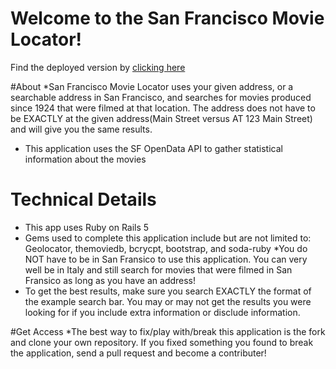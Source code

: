 # Welcome to the San Francisco Movie Locator!
Find the deployed version by [clicking here]("https://peaceful-depths-43249.herokuapp.com/")

#About
*San Francisco Movie Locator uses your given address, or a searchable address in San Francisco, and searches for movies produced since 1924 that were filmed at that location. The address does not have to be EXACTLY at the given address(Main Street versus AT 123 Main Street) and will give you the same results.
* This application uses the SF OpenData API to gather statistical information about the movies

# Technical Details
* This app uses Ruby on Rails 5
* Gems used to complete this application include but are not limited to: Geolocator, themoviedb, bcrycpt, bootstrap, and soda-ruby
*You do NOT have to be in San Fransico to use this application. You can very well be in Italy and still search for movies that were filmed in San Fransico as long as you have an address!
* To get the best results, make sure you search EXACTLY the format of the example search bar. You may or may not get the results you were looking for if you include extra information or disclude information.

#Get Access
*The best way to fix/play with/break this application is the fork and clone your own repository. If you fixed something you found to break the application, send a pull request and become a contributer!